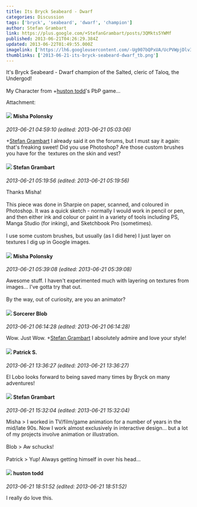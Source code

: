 ```yaml
---
title: Its Bryck Seabeard - Dwarf
categories: Discussion
tags: ['bryck', 'seabeard', 'dwarf', 'champion']
author: Stefan Grambart
link: https://plus.google.com/+StefanGrambart/posts/3QMkts5YWMf
published: 2013-06-21T04:26:29.384Z
updated: 2013-06-22T01:49:55.000Z
imagelink: ['https://lh6.googleusercontent.com/-Ug907bQPxUA/UcPVWpjDlvI/AAAAAAAAG1w/y_BuQGdW-Ko/s0-d/BryckSeabeard.jpg']
thumblinks: ['2013-06-21-its-bryck-seabeard-dwarf_tb.png']
---
```


It&#39;s Bryck Seabeard - Dwarf champion of the Salted, cleric of Taloq, the Undergod!<br /><br />My Character from <span class="proflinkWrapper"><span class="proflinkPrefix">+</span><a class="proflink" href="https://plus.google.com/111818162316796884356" oid="111818162316796884356">huston todd</a></span>&#39;s PbP game...


Attachment:

<a href='https://plus.google.com/photos/107999218794532799579/albums/5891787322394119841/5891787322617468658?authkey=COvMoNrlgJfZpgE&sqi=100084733231320276299&sqsi=495ab0e7-7352-40c7-9718-677d19c9273e'></a>


<div id='comment z13hdtiamwebhrfki23cifi44xyohvjom04'>
  <h4><img src='{{site.baseurl}}//images/avatars/116245899164381280330_photo.jpg'> Misha Polonsky</h4>
      <p><cite>2013-06-21 04:59:10 (edited: 2013-06-21 05:03:06)</cite></p>
        <p><span class="proflinkWrapper"><span class="proflinkPrefix">+</span><a class="proflink" href="https://plus.google.com/107999218794532799579" oid="107999218794532799579">Stefan Grambart</a></span> I already said it on the forums, but I must say it again: that&#39;s freaking sweet! Did you use Photoshop? Are those custom brushes you have for the  textures on the skin and vest?</p>
</div>
        

<div id='comment z13hdtiamwebhrfki23cifi44xyohvjom04'>
  <h4><img src='{{site.baseurl}}//images/avatars/107999218794532799579_photo.jpg'> Stefan Grambart</h4>
      <p><cite>2013-06-21 05:19:56 (edited: 2013-06-21 05:19:56)</cite></p>
        <p>Thanks Misha!<br /><br />This piece was done in Sharpie on paper, scanned, and coloured in Photoshop. It was a quick sketch - normally I would work in pencil or pen, and then either ink and colour or paint in a variety of tools including PS, Manga Studio (for inking), and Sketchbook Pro (sometimes).<br /><br />I use some custom brushes, but usually (as I did here) I just layer on textures I dig up in Google images.</p>
</div>
        

<div id='comment z13hdtiamwebhrfki23cifi44xyohvjom04'>
  <h4><img src='{{site.baseurl}}//images/avatars/116245899164381280330_photo.jpg'> Misha Polonsky</h4>
      <p><cite>2013-06-21 05:39:08 (edited: 2013-06-21 05:39:08)</cite></p>
        <p>Awesome stuff. I haven&#39;t experimented much with layering on textures from images... I&#39;ve gotta try that out.<br /><br />By the way, out of curiosity, are you an animator?</p>
</div>
        

<div id='comment z13hdtiamwebhrfki23cifi44xyohvjom04'>
  <h4><img src='{{site.baseurl}}//images/avatars/115203550155137988258_photo.jpg'> Sorcerer Blob</h4>
      <p><cite>2013-06-21 06:14:28 (edited: 2013-06-21 06:14:28)</cite></p>
        <p>Wow. Just Wow. <span class="proflinkWrapper"><span class="proflinkPrefix">+</span><a class="proflink" href="https://plus.google.com/107999218794532799579" oid="107999218794532799579">Stefan Grambart</a></span> I absolutely admire and love your style!</p>
</div>
        

<div id='comment z13hdtiamwebhrfki23cifi44xyohvjom04'>
  <h4><img src='{{site.baseurl}}//images/avatars/105662257138352935180_photo.jpg'> Patrick S.</h4>
      <p><cite>2013-06-21 13:36:27 (edited: 2013-06-21 13:36:27)</cite></p>
        <p>El Lobo looks forward to being saved many times by Bryck on many adventures!</p>
</div>
        

<div id='comment z13hdtiamwebhrfki23cifi44xyohvjom04'>
  <h4><img src='{{site.baseurl}}//images/avatars/107999218794532799579_photo.jpg'> Stefan Grambart</h4>
      <p><cite>2013-06-21 15:32:04 (edited: 2013-06-21 15:32:04)</cite></p>
        <p>Misha &gt; I worked in TV/film/game animation for a number of years in the mid/late 90s. Now I work almost exclusively in interactive design... but a lot of my projects involve animation or illustration.<br /><br />Blob &gt; Aw schucks!<br /><br />Patrick &gt; Yup! Always getting himself in over his head...</p>
</div>
        

<div id='comment z13hdtiamwebhrfki23cifi44xyohvjom04'>
  <h4><img src='{{site.baseurl}}//images/avatars/111818162316796884356_photo.jpg'> huston todd</h4>
      <p><cite>2013-06-21 18:51:52 (edited: 2013-06-21 18:51:52)</cite></p>
        <p>I really do love this.</p>
</div>
        
